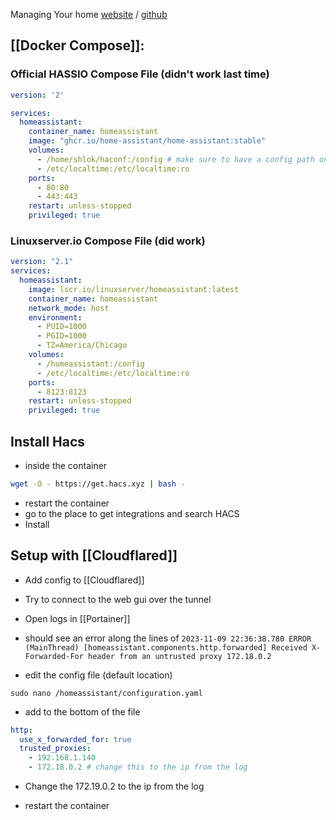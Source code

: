 Managing Your home
[website](https://www.home-assistant.io) / [github](https://github.com/home-assistant/core)

## [[Docker Compose]]:
### Official HASSIO Compose File (didn't work last time)

```yml docker-compose
version: '2'

services:
  homeassistant:
    container_name: homeassistant
    image: "ghcr.io/home-assistant/home-assistant:stable"
    volumes:
      - /home/shlok/haconf:/config # make sure to have a config path on host
      - /etc/localtime:/etc/localtime:ro
    ports:
      - 80:80
      - 443:443
    restart: unless-stopped
    privileged: true

```

### Linuxserver.io Compose File (did work)

```yaml docker-compose
version: "2.1"
services:
  homeassistant:
    image: lscr.io/linuxserver/homeassistant:latest
    container_name: homeassistant
    network_mode: host
    environment:
      - PUID=1000
      - PGID=1000
      - TZ=America/Chicago
    volumes:
      - /homeassistant:/config
      - /etc/localtime:/etc/localtime:ro
    ports:
      - 8123:8123
    restart: unless-stopped
    privileged: true
```


## Install Hacs
- inside the container
```bash
wget -O - https://get.hacs.xyz | bash -
```
- restart the container 
- go to the place to get integrations and search HACS
- Install


## Setup with [[Cloudflared]] 

- Add config to [[Cloudflared]] 

- Try to connect to the web gui over the tunnel

- Open logs in [[Portainer]]

- should see an error along the lines of
`2023-11-09 22:36:38.780 ERROR (MainThread) [homeassistant.components.http.forwarded] Received X-Forwarded-For header from an untrusted proxy 172.18.0.2`

- edit the config file (default location)
```shell
sudo nano /homeassistant/configuration.yaml
```

- add to the bottom of the file
```yaml
http:
  use_x_forwarded_for: true
  trusted_proxies:
    - 192.168.1.140
    - 172.18.0.2 # change this to the ip from the log
```
- Change the 172.19.0.2 to the ip from the log

- restart the container

